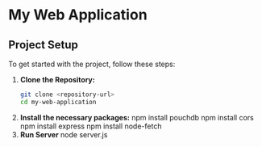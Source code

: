 # My Web Application
## Project Setup
To get started with the project, follow these steps:
1. **Clone the Repository:**
   ```sh
   git clone <repository-url>
   cd my-web-application
2. **Install the necessary packages:**
   npm install pouchdb
   npm install cors
   npm install express
   npm install node-fetch
3. **Run Server**
   node server.js